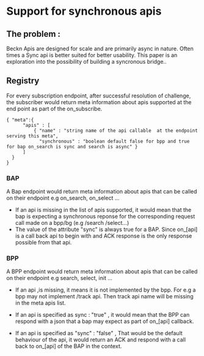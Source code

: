 # Support for synchronous apis 
## The problem :
Beckn Apis are designed for scale and are primarily async in nature. 
Often times a Sync api is better suited for better usability. This paper is an exploration into the possibility of building a syncronous bridge.. 


## Registry
For every subscription endpoint, after successful resolution of challenge, the subscriber would return meta information about apis supported  at the end  point as part of the on_subscribe.


	{ "meta":{ 
	      "apis" : [
	          { "name" : "string name of the api callable  at the endpoint serving this meta",
	            "synchronous" : "boolean default false for bpp and true for bap on_search is sync and search is async" }
	      ]
	  } 
	}

### BAP 
A Bap endpoint would return meta information about apis that can be called on their endpoint e.g on_search, on_select ... 

* If an api is missing in the list of apis supported, it would mean that the bap is expecting a synchronous reponse for the corresponding request call made on a bpp/bg  (e.g /search /select...) 
* The value of the attribute "sync" is always true for a BAP. Since on_[api] is a call back api to begin with and ACK response is the only response possible from that api. 


### BPP 
A BPP endpoint would return meta information about apis that can be called on their endpoint e.g search, select, init ... 

* If an api ,is missing, it means it is not implemented by the bpp. For e.g a bpp may not implement /track api. Then track api name will be missing in the meta apis list.

* If an api is specified as sync : "true" , it would mean that the BPP can respond with a json that a bap may expect as part of on_[api] callback. 

* If an api is specified  as "sync" : "false" , That would be the default behaviour of the api, it would return an ACK and respond with a call back to on_[api] of the BAP in the context. 





